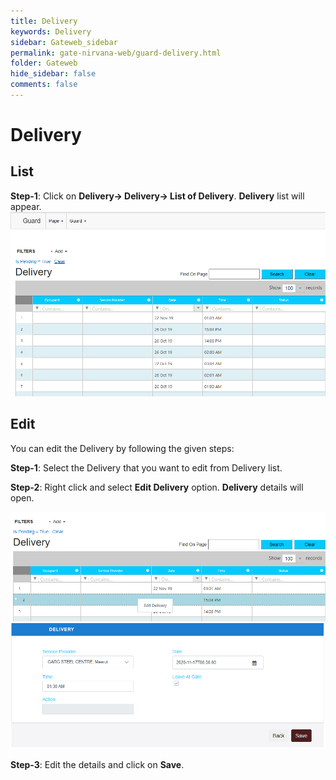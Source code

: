 ```yaml
---
title: Delivery
keywords: Delivery
sidebar: Gateweb_sidebar
permalink: gate-nirvana-web/guard-delivery.html
folder: Gateweb
hide_sidebar: false
comments: false
---
```


# Delivery


## List


**Step-1**:   Click on **Delivery-> Delivery-> List of Delivery**. **Delivery** list will appear.
![](/images/ListofDeliveryweb.png)



## Edit


You can edit the Delivery by following the given steps:

**Step-1**: Select the Delivery that you want to edit from Delivery list.

**Step-2**: Right click and select **Edit Delivery** option. **Delivery** details will open.
                              
![](/images/ListofDelivery-SelectMenuweb.png)
![](/images/ListofDelivery-EditDeliveryweb.png)

**Step-3**: Edit the details and click on **Save**.
